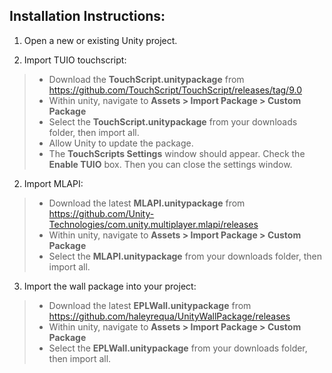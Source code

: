 ## Installation Instructions:
1. Open a new or existing Unity project.

2. Import TUIO touchscript:
> - Download the **TouchScript.unitypackage** from https://github.com/TouchScript/TouchScript/releases/tag/9.0
> - Within unity, navigate to **Assets > Import Package > Custom Package**
> - Select the **TouchScript.unitypackage** from your downloads folder, then import all.
> - Allow Unity to update the package.
> - The **TouchScripts Settings** window should appear. Check the **Enable TUIO** box. Then you can close the settings window.

2. Import MLAPI:
> - Download the latest **MLAPI.unitypackage** from https://github.com/Unity-Technologies/com.unity.multiplayer.mlapi/releases
> - Within unity, navigate to **Assets > Import Package > Custom Package**
> - Select the **MLAPI.unitypackage** from your downloads folder, then import all.

3. Import the wall package into your project:
> - Download the latest **EPLWall.unitypackage** from https://github.com/haleyrequa/UnityWallPackage/releases
> - Within unity, navigate to **Assets > Import Package > Custom Package**
> - Select the **EPLWall.unitypackage** from your downloads folder, then import all.
